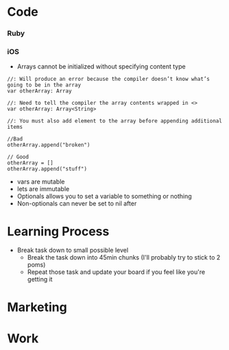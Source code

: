 # Code

### Ruby


### iOS
- Arrays cannot be initialized without specifying content type
```
//: Will produce an error because the compiler doesn’t know what’s going to be in the array
var otherArray: Array

//: Need to tell the compiler the array contents wrapped in <>
var otherArray: Array<String>

//: You must also add element to the array before appending additional items

//Bad
otherArray.append("broken")

// Good
otherArray = []
otherArray.append("stuff")
```

- vars are mutable
- lets are immutable
- Optionals allows you to set a variable to something or nothing
- Non-optionals can never be set to nil after


# Learning Process

- Break task down to small possible level 
  - Break the task down into 45min chunks (I'll probably try to stick to 2 poms)
  - Repeat those task and update your board if you feel like you're getting it


# Marketing


# Work

